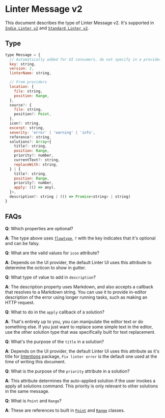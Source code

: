 # Linter Message v2

This document describes the type of Linter Message v2. It's supported in
[`Indie Linter v2`][] and [`Standard Linter v2`][].

## Type

```js
type Message = {
  // Automatically added for UI consumers, do not specify in a provider
  key: string,
  version: 2,
  linterName: string,

  // From providers
  location: {
    file: string,
    position: Range,
  },
  source?: {
    file: string,
    position?: Point,
  },
  icon?: string,
  excerpt: string,
  severity: 'error' | 'warning' | 'info',
  reference?: string,
  solutions?: Array<{
    title?: string,
    position: Range,
    priority?: number,
    currentText?: string,
    replaceWith: string,
  } | {
    title?: string,
    position: Range,
    priority?: number,
    apply: (() => any),
  }>,
  description?: string | (() => Promise<string> | string)
}
```

## FAQs

**Q**: Which properties are optional?

**A**: The type above uses [`flowtype`][], `?` with the key
indicates that it's optional and can be falsy.

**Q**: What are the valid values for `icon` attribute?

**A**: Depends on the UI provider, the default Linter UI uses this attribute to
determine the octicon to show in gutter.

**Q**: What type of value to add in `description`?

**A**: The description property uses Markdown, and also accepts a callback that
resolves to a Markdown string. You can use it to provide in-editor description
of the error using longer running tasks, such as making an HTTP request.

**Q**: What to do in the `apply` callback of a solution?

**A**: That's entirely up to you, you can manipulate the editor text or do
something else. If you just want to replace some simple text in the editor, use
the other solution type that was specifically built for text replacement.

**Q**: What's the purpose of the `title` in a solution?

**A**: Depends on the UI provider, the default Linter UI uses this attribute as
it's title for [Intentions][] package,
`Fix linter error` is the default one used at the time of writing this document.

**Q**: What is the purpose of the `priority` attribute in a solution?

**A**: This attribute determines the auto-applied solution if the user invokes a
apply all solutions command. This priority is only relevant to other solutions in
the same message.

**Q**: What is `Point` and `Range`?

**A**: These are references to built in [`Point`][] and [`Range`][] classes.

[`Indie Linter v2`]: indie-linter-v2.md
[`Standard Linter v2`]: standard-linter-v2.md
[`flowtype`]: https://flowtype.org/
[Intentions]: https://atom.io/packages/intentions
[`Point`]: https://atom.io/docs/api/latest/Point
[`Range`]: https://atom.io/docs/api/latest/Range
